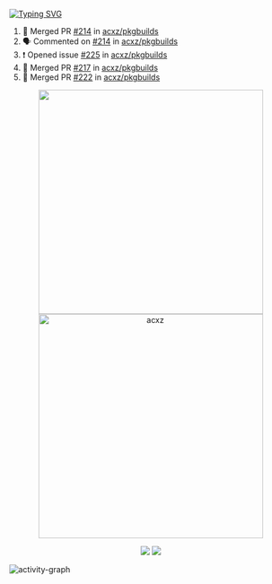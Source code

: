 [![Typing SVG](https://readme-typing-svg.herokuapp.com?size=16&color=AFFFA3&multiline=true&height=75&lines=contributing+to+robotics%2Fae%2Fml%2Fgpu;packaging+it+for+archlinux;ricer)](https://git.io/typing-svg)

<!--START_SECTION:activity-->
1. 🎉 Merged PR [#214](https://github.com/acxz/pkgbuilds/pull/214) in [acxz/pkgbuilds](https://github.com/acxz/pkgbuilds)
2. 🗣 Commented on [#214](https://github.com/acxz/pkgbuilds/issues/214) in [acxz/pkgbuilds](https://github.com/acxz/pkgbuilds)
3. ❗️ Opened issue [#225](https://github.com/acxz/pkgbuilds/issues/225) in [acxz/pkgbuilds](https://github.com/acxz/pkgbuilds)
4. 🎉 Merged PR [#217](https://github.com/acxz/pkgbuilds/pull/217) in [acxz/pkgbuilds](https://github.com/acxz/pkgbuilds)
5. 🎉 Merged PR [#222](https://github.com/acxz/pkgbuilds/pull/222) in [acxz/pkgbuilds](https://github.com/acxz/pkgbuilds)
<!--END_SECTION:activity-->

<p align="center">
  <img width="400em" src=https://github-readme-stats.vercel.app/api?username=acxz&include_all_commits=true&show_icons=true />
  <img width="400em" src="https://github-readme-streak-stats.herokuapp.com/?user=acxz&" alt="acxz" />
</p>

<p align="center">
  <img src=https://github-readme-stats.vercel.app/api/top-langs/?username=acxz&layout=compact />
  <img src=https://github-profile-trophy.vercel.app/?username=acxz&row=2&column=4 />
</p>

![activity-graph](https://activity-graph.herokuapp.com/graph?username=acxz&theme=aqua)
